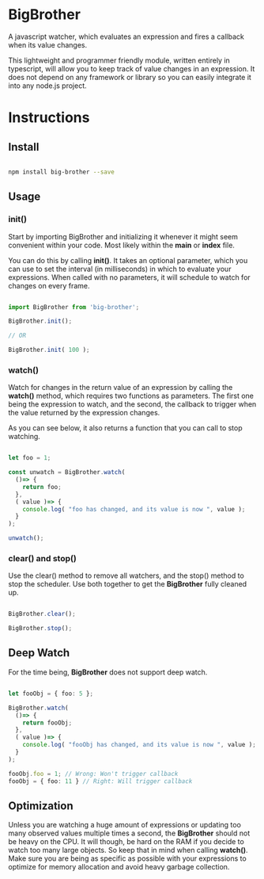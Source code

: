 # BigBrother
A javascript watcher, which evaluates an expression and fires a callback when its value changes.

This lightweight and programmer friendly module, written entirely in typescript, will allow you to keep track of value changes in an expression. It does not depend on any framework or library so you can easily integrate it into any node.js project.

# Instructions

## Install

```bash

npm install big-brother --save

```

## Usage

### init()

Start by importing BigBrother and initializing it whenever it might seem convenient within your code. Most likely within the **main** or **index** file.

You can do this by calling **init()**. It takes an optional parameter, which you can use to set the interval (in milliseconds) in which to evaluate your expressions. When called with no parameters, it will schedule to watch for changes on every frame.

```typescript

import BigBrother from 'big-brother';

BigBrother.init();

// OR

BigBrother.init( 100 );

```

### watch()

Watch for changes in the return value of an expression by calling the **watch()** method, which requires two functions as parameters. The first one being the expression to watch, and the second, the callback to trigger when the value returned by the expression changes.

As you can see below, it also returns a function that you can call to stop watching.

```typescript

let foo = 1;

const unwatch = BigBrother.watch(
  ()=> {
    return foo;
  },
  ( value )=> {
    console.log( "foo has changed, and its value is now ", value );
  }
);

unwatch();

```

### clear() and stop()

Use the clear() method to remove all watchers, and the stop() method to stop the scheduler. Use both together to get the **BigBrother** fully cleaned up.

```typescript

BigBrother.clear();

BigBrother.stop();

```

## Deep Watch

For the time being, **BigBrother** does not support deep watch.

```typescript

let fooObj = { foo: 5 };

BigBrother.watch(
  ()=> {
    return fooObj;
  },
  ( value )=> {
    console.log( "fooObj has changed, and its value is now ", value );
  }
);

fooObj.foo = 1; // Wrong: Won't trigger callback
fooObj = { foo: 11 } // Right: Will trigger callback

```

## Optimization

Unless you are watching a huge amount of expressions or updating too many observed values multiple times a second, the **BigBrother** should not be heavy on the CPU. It will though, be hard on the RAM if you decide to watch too many large objects. So keep that in mind when calling **watch()**. Make sure you are being as specific as possible with your expressions to optimize for memory allocation and avoid heavy garbage collection.

